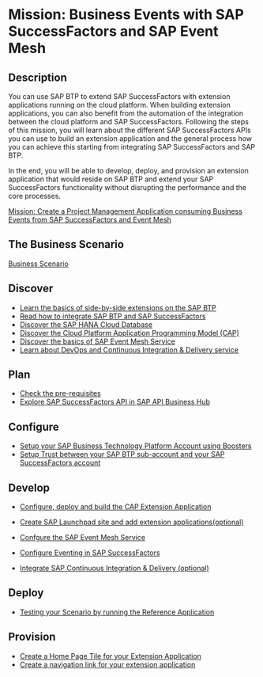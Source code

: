 # Mission: Business Events with SAP SuccessFactors and SAP Event Mesh


## Description

You can use SAP BTP to extend SAP SuccessFactors with extension applications running on the cloud platform. When building extension applications, you can also benefit from the automation of the integration between the cloud platform and SAP SuccessFactors.
Following the steps of this mission, you will learn about the different SAP SuccessFactors APIs you can use to build an extension application and the general process how you can achieve this starting from integrating SAP SuccessFactors and SAP BTP. 

In the end, you will be able to develop, deploy, and provision an extension application that would reside on SAP BTP and extend your SAP SuccessFactors functionality without disrupting the performance and the core processes. 

[Mission: Create a Project Management Application consuming Business Events from SAP SuccessFactors and Event Mesh](https://discovery-center.cloud.sap/missiondetail/3368/3404)


## The Business Scenario

[Business Scenario](./scenario/README.md) 


## Discover

* [Learn the basics of side-by-side extensions on the SAP BTP](https://github.com/SAP-samples/cloud-extension-ecc-business-process/blob/mission/mission/discover/SidebySideExtension.md)
* [Read how to integrate SAP BTP and SAP SuccessFactors](./discover/sfsfExtension.md)
* [Discover the SAP HANA Cloud Database](https://github.com/SAP-samples/cloud-extension-ecc-business-process/blob/mission/mission/discover/HANA.md)
* [Discover the Cloud Platform Application Programming Model (CAP)](https://github.com/SAP-samples/cloud-extension-ecc-business-process/blob/mission/mission/discover/CAP.md)
* [Discover the basics of SAP Event Mesh Service](https://github.com/SAP-samples/cloud-extension-ecc-business-process/blob/mission/mission/discover/EventMesh.md)
* [Learn about DevOps and  Continuous Integration & Delivery service](https://github.com/SAP-samples/cloud-extension-ecc-business-process/blob/mission/mission/discover/DevOps.md)

## Plan

* [Check the pre-requisites](./discover/prerequisities.md)
* [Explore SAP SuccessFactors API in SAP API Business Hub](./api-hub/README.md) 


## Configure

* [Setup your SAP Business Technology Platform Account using Boosters](./scp-setup/README.md) 
* [Setup Trust between your SAP BTP sub-account and your SAP SuccessFactors account](./trust-setup/README.md)

## Develop

* [Configure, deploy and build the CAP Extension Application](./extension-app/README.md)
* [Create SAP Launchpad site and add extension applications(optional)](./launchpad/README.md)

* [Confgure the SAP Event Mesh Service](./ems-config/README.md) 
* [Configure Eventing in SAP SuccessFactors](./sf-configuration/README.md)
* [Integrate SAP Continuous Integration & Delivery (optional)](./cicd/README.md) 

## Deploy
* [Testing your Scenario by running the Reference Application](./run-demo/README.md)

## Provision

* [Create a Home Page Tile for your Extension Application](./provision/customTile.md)
* [Create a navigation link for your extension application](./provision/customNaviLink.md)




